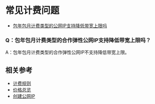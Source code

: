 # 常见计费问题

- [包年包月计费类型的公网IP支持降低带宽上限吗](bill-faq#user-content-5)



<div id="user-content-5"></div>

### Q：包年包月计费类型的合作弹性公网IP支持降低带宽上限吗？

A：包年包月计费类型的合作弹性公网IP不支持降低带宽上限。



## 相关参考

- [计费规则](Billing-Rules.md)
- [价格总览](Price-Overview.md)
- [创建公网IP](../Operation-Guide/Elastic-IP-Management/Create-Elastic-IP.md)


